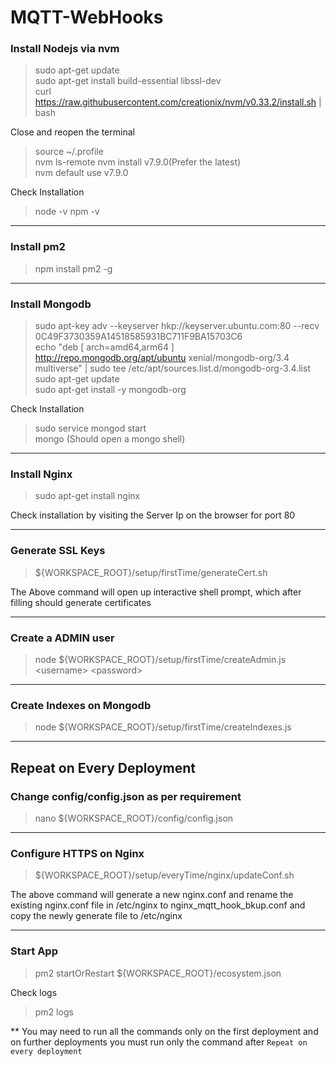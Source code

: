 # MQTT-WebHooks

### Install Nodejs via nvm
> sudo apt-get update  
> sudo apt-get install build-essential libssl-dev  
> curl https://raw.githubusercontent.com/creationix/nvm/v0.33.2/install.sh | bash


  Close and reopen the terminal
> source ~/.profile   
> nvm ls-remote 
> nvm install v7.9.0(Prefer the latest)  
> nvm default use v7.9.0

Check Installation
> node -v
> npm -v

<hr/>

### Install pm2  
> npm install pm2 -g

<hr/>

### Install Mongodb
> sudo apt-key adv --keyserver hkp://keyserver.ubuntu.com:80 --recv 0C49F3730359A14518585931BC711F9BA15703C6  
> echo "deb [ arch=amd64,arm64 ] http://repo.mongodb.org/apt/ubuntu xenial/mongodb-org/3.4 multiverse" | sudo tee /etc/apt/sources.list.d/mongodb-org-3.4.list  
> sudo apt-get update  
> sudo apt-get install -y mongodb-org  

Check Installation
> sudo service mongod start   
> mongo (Should open a mongo shell)  

<hr/>

### Install Nginx
> sudo apt-get install nginx  

Check installation by visiting the Server Ip on the browser for port 80

<hr/>

### Generate SSL Keys

> ${WORKSPACE_ROOT}/setup/firstTime/generateCert.sh  

The Above command will open up interactive shell prompt, which after filling should generate certificates

<hr/>

### Create a ADMIN user

> node ${WORKSPACE_ROOT}/setup/firstTime/createAdmin.js &lt;username&gt; &lt;password&gt; 

<hr/>

### Create Indexes on Mongodb

> node ${WORKSPACE_ROOT}/setup/firstTime/createIndexes.js  

<hr/>

## Repeat on Every Deployment

### Change config/config.json as per requirement

> nano ${WORKSPACE_ROOT}/config/config.json  

<hr/>

### Configure HTTPS on Nginx

> ${WORKSPACE_ROOT}/setup/everyTime/nginx/updateConf.sh

The above command will generate a new nginx.conf and rename the existing nginx.conf file in /etc/nginx to nginx_mqtt_hook_bkup.conf
and copy the newly generate file to /etc/nginx  

<hr/>

### Start App
> pm2 startOrRestart ${WORKSPACE_ROOT}/ecosystem.json  

Check logs
> pm2 logs  


** You may need to run all the commands only on the first deployment and on further deployments you must run only the command after `Repeat on every deployment`